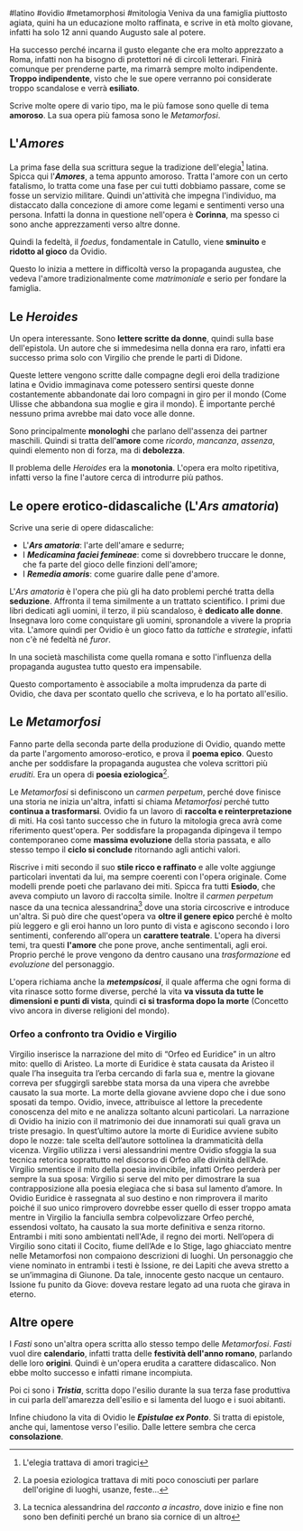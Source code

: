 #latino #ovidio #metamorphosi #mitologia
Veniva da una famiglia piuttosto agiata, quini ha un educazione molto raffinata, e scrive in età molto giovane, infatti ha solo 12 anni quando Augusto sale al potere. 

Ha successo perché incarna il gusto elegante che era molto apprezzato a Roma, infatti non ha bisogno di protettori né di circoli letterari. Finirà comunque per prenderne parte, ma rimarrà sempre molto indipendente. **Troppo indipendente**, visto che le sue opere verranno poi considerate troppo scandalose e verrà **esiliato**.

Scrive molte opere di vario tipo, ma le più famose sono quelle di tema **amoroso**. La sua opera più famosa sono le *Metamorfosi*. 

## L'*Amores* 

La prima fase della sua scrittura segue la tradizione dell'elegia[^1] latina.  
Spicca qui l'***Amores***, a tema appunto amoroso. Tratta l'amore con un certo fatalismo, lo tratta come una fase per cui tutti dobbiamo passare, come se fosse un servizio militare. 
Quindi un'attività che impegna l'individuo, ma distaccato dalla concezione di amore come legami e sentimenti verso una persona. Infatti la donna in questione nell'opera è **Corinna**, ma spesso ci sono anche apprezzamenti verso altre donne.  

Quindi la fedeltà, il *foedus*, fondamentale in Catullo, viene **sminuito** e **ridotto al gioco** da Ovidio.  

Questo lo inizia a mettere in difficoltà verso la propaganda augustea, che vedeva l'amore tradizionalmente come *matrimoniale* e serio per fondare la famiglia. 

## Le *Heroides* 

Un opera interessante. Sono **lettere scritte da donne**, quindi sulla base dell'epistola. Un autore che si immedesima nella donna era raro, infatti era successo prima solo con Virgilio che prende le parti di Didone. 

Queste lettere vengono scritte dalle compagne degli eroi della tradizione latina e Ovidio immaginava come potessero sentirsi queste donne costantemente abbandonate dai loro compagni in giro per il mondo (Come Ulisse che abbandona sua moglie e gira il mondo). È importante perché nessuno prima avrebbe mai dato voce alle donne. 

Sono principalmente **monologhi** che parlano dell'assenza dei partner maschili. Quindi si tratta dell'**amore** come *ricordo*, *mancanza*, *assenza*, quindi elemento non di forza, ma di **debolezza**. 

Il problema delle *Heroides* era la **monotonia**. L'opera era molto ripetitiva, infatti verso la fine l'autore cerca di introdurre più pathos. 

## Le opere erotico-didascaliche (L'*Ars amatoria*) 

Scrive una serie di opere didascaliche: 

- L'***Ars amatoria***: l'arte dell'amare e sedurre; 
- I ***Medicamina faciei femineae***: come si dovrebbero truccare le donne, che fa parte del gioco delle finzioni dell'amore; 
- I ***Remedia amoris***: come guarire dalle pene d'amore. 

L'*Ars amatoria* è l'opera che più gli ha dato problemi perché tratta della **seduzione**. Affronta il tema similmente a un trattato scientifico. I primi due libri dedicati agli uomini, il terzo, il più scandaloso, è **dedicato alle donne**. Insegnava loro come conquistare gli uomini, spronandole a vivere la propria vita. L'amore quindi per Ovidio è un gioco fatto da *tattiche* e *strategie*, infatti non c'è né fedeltà né *furor*. 

In una società maschilista come quella romana e sotto l'influenza della propaganda augustea tutto questo era impensabile. 

Questo comportamento è associabile a molta imprudenza da parte di Ovidio, che dava per scontato quello che scriveva, e lo ha portato all'esilio. 

## Le *Metamorfosi*

Fanno parte della seconda parte della produzione di Ovidio, quando mette da parte l'argomento amoroso-erotico, e prova il **poema epico**. Questo anche per soddisfare la propaganda augustea che voleva scrittori più *eruditi*. Era un opera di **poesia eziologica**[^2].

Le *Metamorfosi* si definiscono un *carmen perpetum*, perché dove finisce una storia ne inizia un'altra, infatti si chiama *Metamorfosi* perché tutto **continua a trasformarsi**.
Ovidio fa un lavoro di **raccolta e reinterpretazione** di miti. Ha così tanto successo che in futuro la mitologia greca avrà come riferimento quest'opera.
Per soddisfare la propaganda dipingeva il tempo contemporaneo come **massima evoluzione** della storia passata, e allo stesso tempo il **ciclo si conclude** ritornando agli antichi valori.

Riscrive i miti secondo il suo **stile ricco e raffinato** e alle volte aggiunge particolari inventati da lui, ma sempre coerenti con l'opera originale. Come modelli prende poeti che parlavano dei miti. Spicca fra tutti **Esiodo**, che aveva compiuto un lavoro di raccolta simile. Inoltre il *carmen perpetum* nasce da una tecnica alessandrina[^3] dove una storia circoscrive e introduce un'altra. Si può dire che quest'opera va **oltre il genere epico** perché è molto più leggero e gli eroi hanno un loro punto di vista e agiscono secondo i loro sentimenti, conferendo all'opera un **carattere teatrale**. 
L'opera ha diversi temi, tra questi **l'amore** che pone prove, anche sentimentali, agli eroi. Proprio perché le prove vengono da dentro causano una *trasformazione* ed *evoluzione* del personaggio.

L'opera richiama anche la ***metempsicosi***, il quale afferma che ogni forma di vita rinasce sotto forme diverse, perché la vita **va vissuta da tutte le dimensioni e punti di vista**, quindi **ci si trasforma dopo la morte** (Concetto vivo ancora in diverse religioni del mondo). 

### Orfeo a confronto tra Ovidio e Virgilio
Virgilio inserisce la narrazione del mito di “Orfeo ed Euridice” in un altro mito: quello di Aristeo. La morte di Euridice è stata causata da Aristeo il quale l’ha inseguita tra l’erba cercando di farla sua e, mentre la giovane correva per sfuggirgli sarebbe stata morsa da una vipera che avrebbe causato la sua morte. La morte della giovane avviene dopo che i due sono sposati da tempo.
Ovidio, invece, attribuisce al lettore la precedente conoscenza del mito e ne analizza soltanto alcuni particolari. La narrazione di Ovidio ha inizio con il matrimonio dei due innamorati sui quali grava un triste 
presagio. In quest’ultimo autore la morte di Euridice avviene subito dopo le nozze: tale scelta dell’autore sottolinea la drammaticità della vicenza. 
Virgilio utilizza i versi alessandrini mentre Ovidio sfoggia la sua tecnica retorica soprattutto nel discorso di Orfeo alle divinità dell’Ade. 
Virgilio smentisce il mito della poesia invincibile, infatti Orfeo perderà per sempre la sua sposa: Virgilio si serve del mito per dimostrare la sua contrapposizione alla poesia elegiaca che si basa sul lamento d’amore.
In Ovidio Euridice è rassegnata al suo destino e non rimprovera il marito poiché il suo unico 
rimprovero dovrebbe esser quello di esser troppo amata mentre in Virgilio la fanciulla sembra 
colpevolizzare Orfeo perché, essendosi voltato, ha causato la sua morte definitiva e senza ritorno. 
Entrambi i miti sono ambientati nell'Ade, il regno dei morti.
Nell’opera di Virgilio sono citati il Cocito, fiume dell’Ade e lo Stige, lago ghiacciato mentre nelle Metamorfosi non compaiono descrizioni di luoghi. Un personaggio che viene nominato in entrambi i testi è Issione, re dei Lapiti che aveva stretto a se un’immagina di Giunone. Da tale, innocente gesto nacque un centauro. Issione fu punito da Giove: doveva restare legato ad una ruota che girava in eterno.

## Altre opere
I *Fasti* sono un'altra opera scritta allo stesso tempo delle *Metamorfosi*. *Fasti* vuol dire **calendario**, infatti tratta delle **festività dell'anno romano**, parlando delle loro **origini**.
Quindi è un'opera erudita a carattere didascalico. Non ebbe molto successo e infatti rimane incompiuta.

Poi ci sono i ***Tristia***, scritta dopo l'esilio durante la sua terza fase produttiva in cui parla dell'amarezza dell'esilio e si lamenta del luogo e i suoi abitanti.

Infine chiudono la vita di Ovidio le ***Epistulae ex Ponto***. Si tratta di epistole, anche qui, lamentose verso l'esilio. Dalle lettere sembra che cerca **consolazione**.

[^1]: L'elegia trattava di amori tragici
[^2]: La poesia eziologica trattava di miti poco conosciuti per parlare dell'origine di luoghi, usanze, feste... 
[^3]: La tecnica alessandrina del *racconto a incastro*, dove inizio e fine non sono ben definiti perché un brano sia cornice di un altro